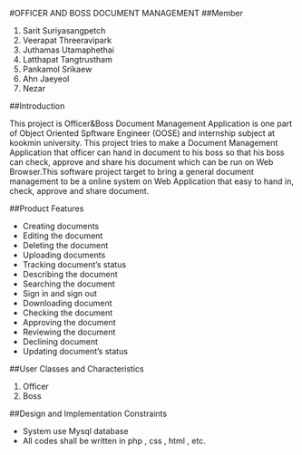 #OFFICER AND BOSS DOCUMENT MANAGEMENT
##Member
1. Sarit Suriyasangpetch
2. Veerapat Threeravipark
3. Juthamas Utamaphethai
4. Latthapat Tangtrustham
5. Pankamol Srikaew
6. Ahn Jaeyeol
7. Nezar

##Introduction

This project is Officer&Boss Document Management Application is one part of Object Oriented Spftware Engineer (OOSE) and internship subject at kookmin university. This project tries to make a Document Management Application that officer can hand in document to his boss so that his boss can check, approve and share his document which can be run on Web Browser.This software project target to bring a general document management to be a online system on Web Application that easy to hand in, check, approve and share document.

##Product Features
* Creating documents
* Editing the document
* Deleting the document
* Uploading documents
* Tracking document’s status
* Describing the document
* Searching the document
* Sign in and sign out
* Downloading document
* Checking the document
* Approving the document
* Reviewing the document
* Declining document
* Updating document’s status

##User Classes and Characteristics
1. Officer
2. Boss

##Design and Implementation Constraints
* System use Mysql database
* All codes shall be written in php , css , html , etc.



